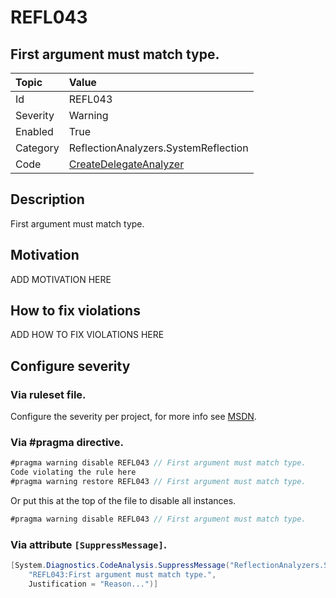 # REFL043
## First argument must match type.

| Topic    | Value
| :--      | :--
| Id       | REFL043
| Severity | Warning
| Enabled  | True
| Category | ReflectionAnalyzers.SystemReflection
| Code     | [CreateDelegateAnalyzer](https://github.com/DotNetAnalyzers/ReflectionAnalyzers/blob/master/ReflectionAnalyzers/NodeAnalzers/CreateDelegateAnalyzer.cs)

## Description

First argument must match type.

## Motivation

ADD MOTIVATION HERE

## How to fix violations

ADD HOW TO FIX VIOLATIONS HERE

<!-- start generated config severity -->
## Configure severity

### Via ruleset file.

Configure the severity per project, for more info see [MSDN](https://msdn.microsoft.com/en-us/library/dd264949.aspx).

### Via #pragma directive.
```C#
#pragma warning disable REFL043 // First argument must match type.
Code violating the rule here
#pragma warning restore REFL043 // First argument must match type.
```

Or put this at the top of the file to disable all instances.
```C#
#pragma warning disable REFL043 // First argument must match type.
```

### Via attribute `[SuppressMessage]`.

```C#
[System.Diagnostics.CodeAnalysis.SuppressMessage("ReflectionAnalyzers.SystemReflection", 
    "REFL043:First argument must match type.", 
    Justification = "Reason...")]
```
<!-- end generated config severity -->